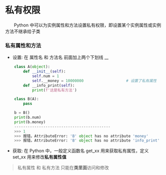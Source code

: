 # 私有权限

&emsp;&emsp;Python 中可以为实例属性和方法设置私有权限，即设置某个实例属性或实例方法不继承给子类




### 私有属性和方法
* 设置: 在 属性名 和 方法名 前面加上两个下划线 \_\_


```python
    class A(object):
        def __init__(self):
            self.num = 1
            self.__money = 10000000                   # 设置了私有属性
        def __info_print(self):
            print(f'这是私有方法')

    class B(A):
        pass

    b = B()
    print(b.num)
    print(b.money)
    -------------------------------------------
    >>> 1
    >>> 报错，AttributeError: 'B' object has no attribute 'money'
    >>> 报错，AttributeError: 'B' object has no attribute 'info_print'

```

* 获取: 在 Python 中，一般定义函数名 get_xx 用来获取私有属性，定义 set_xx 用来修改**私有属性值**

> 私有属性 和 私有方法 只能在**类里面**访问和修改

```python
    

```










